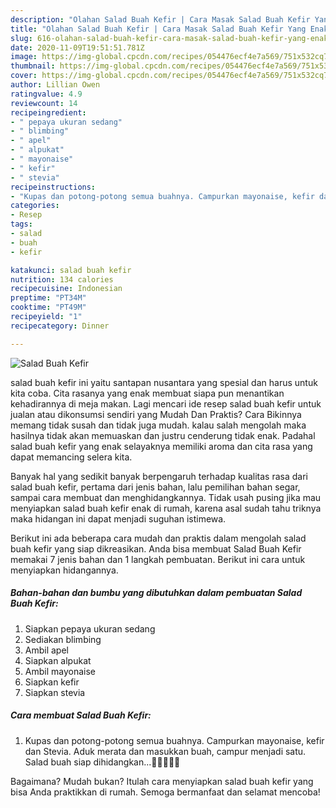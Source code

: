 ```yaml
---
description: "Olahan Salad Buah Kefir | Cara Masak Salad Buah Kefir Yang Enak dan Simpel"
title: "Olahan Salad Buah Kefir | Cara Masak Salad Buah Kefir Yang Enak dan Simpel"
slug: 616-olahan-salad-buah-kefir-cara-masak-salad-buah-kefir-yang-enak-dan-simpel
date: 2020-11-09T19:51:51.781Z
image: https://img-global.cpcdn.com/recipes/054476ecf4e7a569/751x532cq70/salad-buah-kefir-foto-resep-utama.jpg
thumbnail: https://img-global.cpcdn.com/recipes/054476ecf4e7a569/751x532cq70/salad-buah-kefir-foto-resep-utama.jpg
cover: https://img-global.cpcdn.com/recipes/054476ecf4e7a569/751x532cq70/salad-buah-kefir-foto-resep-utama.jpg
author: Lillian Owen
ratingvalue: 4.9
reviewcount: 14
recipeingredient:
- " pepaya ukuran sedang"
- " blimbing"
- " apel"
- " alpukat"
- " mayonaise"
- " kefir"
- " stevia"
recipeinstructions:
- "Kupas dan potong-potong semua buahnya. Campurkan mayonaise, kefir dan Stevia. Aduk merata dan masukkan buah, campur menjadi satu. Salad buah siap dihidangkan...🍏🍎🍉🍐🍍"
categories:
- Resep
tags:
- salad
- buah
- kefir

katakunci: salad buah kefir 
nutrition: 134 calories
recipecuisine: Indonesian
preptime: "PT34M"
cooktime: "PT49M"
recipeyield: "1"
recipecategory: Dinner

---
```



![Salad Buah Kefir](https://img-global.cpcdn.com/recipes/054476ecf4e7a569/751x532cq70/salad-buah-kefir-foto-resep-utama.jpg)


salad buah kefir ini yaitu santapan nusantara yang spesial dan harus untuk kita coba. Cita rasanya yang enak membuat siapa pun menantikan kehadirannya di meja makan.
Lagi mencari ide resep salad buah kefir untuk jualan atau dikonsumsi sendiri yang Mudah Dan Praktis? Cara Bikinnya memang tidak susah dan tidak juga mudah. kalau salah mengolah maka hasilnya tidak akan memuaskan dan justru cenderung tidak enak. Padahal salad buah kefir yang enak selayaknya memiliki aroma dan cita rasa yang dapat memancing selera kita.

Banyak hal yang sedikit banyak berpengaruh terhadap kualitas rasa dari salad buah kefir, pertama dari jenis bahan, lalu pemilihan bahan segar, sampai cara membuat dan menghidangkannya. Tidak usah pusing jika mau menyiapkan salad buah kefir enak di rumah, karena asal sudah tahu triknya maka hidangan ini dapat menjadi suguhan istimewa.




Berikut ini ada beberapa cara mudah dan praktis dalam mengolah salad buah kefir yang siap dikreasikan. Anda bisa membuat Salad Buah Kefir memakai 7 jenis bahan dan 1 langkah pembuatan. Berikut ini cara untuk menyiapkan hidangannya.

<!--inarticleads1-->

##### Bahan-bahan dan bumbu yang dibutuhkan dalam pembuatan Salad Buah Kefir:

1. Siapkan  pepaya ukuran sedang
1. Sediakan  blimbing
1. Ambil  apel
1. Siapkan  alpukat
1. Ambil  mayonaise
1. Siapkan  kefir
1. Siapkan  stevia




<!--inarticleads2-->

##### Cara membuat Salad Buah Kefir:

1. Kupas dan potong-potong semua buahnya. Campurkan mayonaise, kefir dan Stevia. Aduk merata dan masukkan buah, campur menjadi satu. Salad buah siap dihidangkan...🍏🍎🍉🍐🍍




Bagaimana? Mudah bukan? Itulah cara menyiapkan salad buah kefir yang bisa Anda praktikkan di rumah. Semoga bermanfaat dan selamat mencoba!
